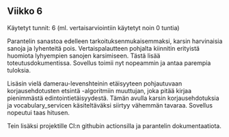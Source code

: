 ## Viikko 6
Käytetyt tunnit: 6 (ml. vertaisarviointiin käytetyt noin 0 tuntia)

Parantelin sanastoa edelleen tarkoituksenmukaisemmaksi, karsin harvinaisia sanoja ja lyhenteitä pois. Vertaispalautteen pohjalta kiinnitin erityistä huomiota lyhyempien sanojen karsimiseen. Tästä lisää toteutusdokumentissa. Sovellus toimii nyt nopeammin ja antaa parempia tuloksia. 

Lisäsin vielä damerau-levenshteinin etäisyyteen pohjautuvaan korjausehdotusten etsintä -algoritmiin muuttujan, joka pitää kirjaa pienimmästä edintointietäisyydestä. Tämän avulla karsin korjausehdotuksia ja vocabulary_servicen käsiteltäväksi siirtyy vähemmän tavaraa. Sovellus nopeutui taas hitusen.

Tein lisäksi projektille CI:n githubin actionsilla ja parantelin dokumentaatiota.

